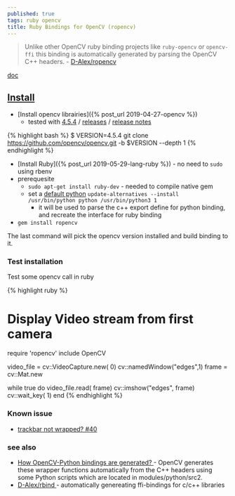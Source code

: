 ```yaml
---
published: true
tags: ruby opencv
title: Ruby Bindings for OpenCV (ropencv)
---
```

> Unlike other OpenCV ruby binding projects like `ruby-opencv` or `opencv-ffi` this binding is automatically generated by parsing the OpenCV C++ headers. - [D-Alex/ropencv](https://github.com/d-alex/ropencv)

[doc](http://www.rubydoc.info/gems/ropencv/0.0.7/OpenCV/)

## [Install](https://github.com/d-alex/ropencv#installation)

- [Install opencv librairies]({% post_url 2019-04-27-opencv %})
	- tested with [4.5.4](https://github.com/opencv/opencv/tree/4.5.4) / [releases](https://opencv.org/releases/) / [release notes](https://github.com/opencv/opencv/wiki/ChangeLog#version454)

{% highlight bash %}
$ VERSION=4.5.4 git clone https://github.com/opencv/opencv.git -b $VERSION --depth 1
{% endhighlight %}

- [Install Ruby]({% post_url 2019-05-29-lang-ruby %}) - no need to `sudo` using rbenv
- prerequesite 
	- `sudo apt-get install ruby-dev`	- needed to compile native gem
	- set a [default python](https://stackoverflow.com/questions/68792446/how-to-set-python3-as-default) `update-alternatives --install  /usr/bin/python python /usr/bin/python3 1` 
		- it will be used to parse the c++ export define for python binding, and recreate the interface for ruby binding
- `gem install ropencv`

The last command will pick the opencv version installed and build binding to it.

### Test installation

Test some opencv call in ruby

{% highlight ruby %}
# Display Video stream from first camera
require 'ropencv'
include OpenCV

video_file = cv::VideoCapture.new( 0)
cv::namedWindow("edges",1)
frame = cv::Mat.new

while true do
	video_file.read( frame)
	cv::imshow("edges", frame)
	cv::wait_key( 1)
end
{% endhighlight %}

### Known issue
- [ trackbar not wrapped? #40 ](https://github.com/D-Alex/ropencv/issues/40)

### see also
- [How OpenCV-Python bindings are generated? ](https://docs.opencv.org/4.x/da/d49/tutorial_py_bindings_basics.html) - OpenCV generates these wrapper functions automatically from the C++ headers using some Python scripts which are located in modules/python/src2.
- [ D-Alex/rbind ](https://github.com/D-Alex/rbind) - automatically genereating ffi-bindings for c/c++ libraries